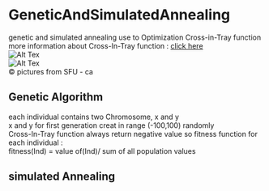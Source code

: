 # GeneticAndSimulatedAnnealing
genetic and simulated annealing use to Optimization Cross-in-Tray function <br>
more information about Cross-In-Tray function : [click here](https://www.sfu.ca/~ssurjano/crossit.html)<br>
![Alt Tex](https://www.sfu.ca/~ssurjano/crossit.png) <br>
![Alt Tex](https://www.sfu.ca/~ssurjano/crossit2.png)<br>
© pictures from SFU - ca
## Genetic Algorithm
each individual contains two Chromosome, x and y <br>
x and y for first generation creat in range (-100,100) randomly<br>
Cross-In-Tray function always return negative value so fitness function for each individual : <br>
fitness(Ind) = value of(Ind)/ sum of all population values
## simulated Annealing
